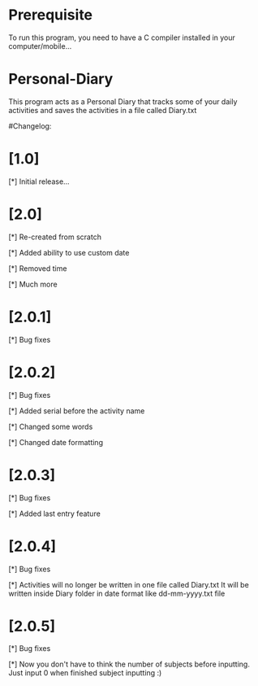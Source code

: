 # Prerequisite
To run this program, you need to have a C compiler installed in your computer/mobile...

# Personal-Diary
This program acts as a Personal Diary that tracks some of your daily activities and saves the activities in a file called Diary.txt

#Changelog:

# [1.0]

[*] Initial release...

# [2.0]

[*] Re-created from scratch

[*] Added ability to use custom date

[*] Removed time

[*] Much more

# [2.0.1]

[*] Bug fixes

# [2.0.2]

[*] Bug fixes

[*] Added serial before the activity name

[*] Changed some words

[*] Changed date formatting

# [2.0.3]

[*] Bug fixes

[*] Added last entry feature

# [2.0.4] 

[*] Bug fixes

[*] Activities will no longer be written in one file called Diary.txt
    It will be written inside Diary folder in  date format like dd-mm-yyyy.txt file
 
# [2.0.5]
 
 [*] Bug fixes
 
 [*] Now you don't have to think the number of subjects before inputting. Just input 0 when finished subject inputting :)
 
 
